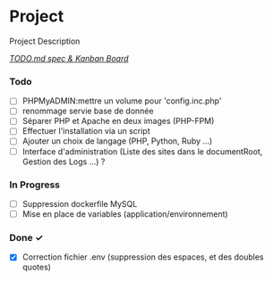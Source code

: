 # Project

Project Description

<em>[TODO.md spec & Kanban Board](https://bit.ly/3fCwKfM)</em>

### Todo

- [ ] PHPMyADMIN:mettre un  volume pour 'config.inc.php'  
- [ ] renommage servie base de donnée  
- [ ] Séparer PHP et Apache en deux images (PHP-FPM)  
- [ ] Effectuer l'installation via un script  
- [ ] Ajouter un choix de langage (PHP, Python, Ruby ...)  
- [ ] Interface d'administration (Liste des sites dans le documentRoot, Gestion des Logs ...) ?  

### In Progress

- [ ] Suppression dockerfile MySQL  
- [ ] Mise en place de variables (application/environnement)  

### Done ✓

- [x] Correction fichier .env (suppression des espaces, et des doubles quotes)  

